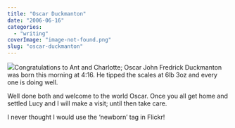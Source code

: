```yaml
---
title: "Oscar Duckmanton"
date: "2006-06-16"
categories: 
  - "writing"
coverImage: "image-not-found.png"
slug: "oscar-duckmanton"
---
```


[![](images/168422890_8302d1652f_m.jpg)](http://flickr.com/photos/70011121@N00/168422890 "Oscar")Congratulations to Ant and Charlotte; Oscar John Fredrick Duckmanton was born this morning at 4:16. He tipped the scales at 6lb 3oz and every one is doing well.

Well done both and welcome to the world Oscar. Once you all get home and settled Lucy and I will make a visit; until then take care.

I never thought I would use the ‘newborn’ tag in Flickr!
